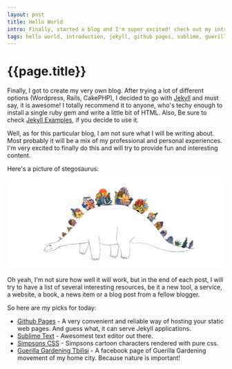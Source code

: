 ```yaml
---
layout: post
title: Hello World
intro: Finally, started a blog and I'm super excited! check out my introduction and some awesome links in the end.
tags: hello world, introduction, jekyll, github pages, sublime, guerilla gardening, simpsons
---
```

{{page.title}}
============

Finally, I got to create my very own blog. After trying a lot of different options (Wordpress, Rails, CakePHP), I decided to go with [Jekyll](http://jekyllrb.com/) and must say, it is awesome! I totally recommend it to anyone, who's techy enough to install a single ruby gem and write a little bit of HTML. Also, Be sure to check [Jekyll Examples](https://github.com/jekyll/jekyll/wiki/Sites), if you decide to use it.

Well, as for this particular blog, I am not sure what I will be writing about. Most probably it will be a mix of my professional and personal experiences. I'm very excited to finally do this and will try to provide fun and interesting content.

Here's a picture of stegosaurus:

![Fabulous Stegosaurus](/images/stego.jpg)

Oh yeah, I'm not sure how well it will work, but in the end of each post, I will try to have a list of several interesting resources, be it a new tool, a service, a website, a book, a news item or a blog post from a fellow blogger.

So here are my picks for today:

- [Github Pages](https://pages.github.com/) - A very convenient and reliable way of hosting your static web pages. And guess what, it can serve Jekyll applications.
- [Sublime Text](http://www.sublimetext.com/) - Awesomest text editor out there.
- [Simpsons CSS](http://pattle.github.io/simpsons-in-css/) - Simpsons cartoon characters rendered with pure css.
- [Guerilla Gardening Tbilisi](https://www.facebook.com/Tbilisitrees?ref=br_tf) - A facebook page of Guerilla Gardening movement of my home city. Because nature is important!
